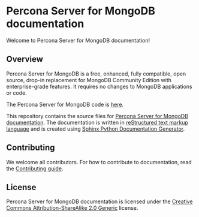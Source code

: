 # Percona Server for MongoDB documentation

Welcome to Percona Server for MongoDB documentation!

## Overview

Percona Server for MongoDB is a free, enhanced, fully compatible, open source, drop-in replacement for MongoDB Community Edition with enterprise-grade features. It requires no changes to MongoDB applications or code.


The Percona Server for MongoDB code is [here](https://github.com/percona/percona-server-mongodb).

This repository contains the source files for [Percona Server for MongoDB documentation](https://www.percona.com/doc/percona-server-for-mongodb/4.4/index.html). The documentation is written in [reStructured text markup language](https://docutils.sourceforge.io/rst.html) and is created using [Sphinx Python Documentation Generator](https://www.sphinx-doc.org/en/master/). 

## Contributing

We welcome all contributors. For how to contribute to documentation, read the [Contributing guide](https://github.com/percona/psmdb-docs/blob/4.4/CONTRIBUTING.md).
 
## License

Percona Server for MongoDB documentation is licensed under the [Creative Commons Attribution-ShareAlike 2.0 Generic](https://creativecommons.org/licenses/by-sa/2.0/) license.